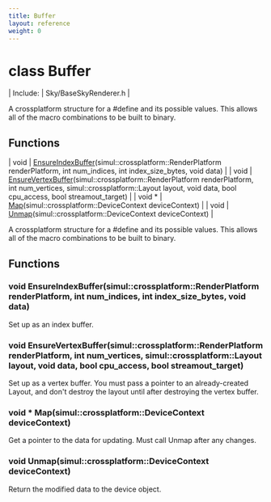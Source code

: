 ```yaml
---
title: Buffer
layout: reference
weight: 0
---
```

class Buffer
===

| Include: | Sky/BaseSkyRenderer.h |

A crossplatform structure for a \#define and its possible values.
This allows all of the macro combinations to be built to binary.
  


Functions
---

| void | [EnsureIndexBuffer](#EnsureIndexBuffer)(simul::crossplatform::RenderPlatform renderPlatform, int num_indices, int index_size_bytes, void data) |
| void | [EnsureVertexBuffer](#EnsureVertexBuffer)(simul::crossplatform::RenderPlatform renderPlatform, int num_vertices, simul::crossplatform::Layout layout, void data, bool cpu_access, bool streamout_target) |
| void * | [Map](#Map)(simul::crossplatform::DeviceContext deviceContext) |
| void | [Unmap](#Unmap)(simul::crossplatform::DeviceContext deviceContext) |

A crossplatform structure for a \#define and its possible values.
This allows all of the macro combinations to be built to binary.
  


Functions
---

### <a name="EnsureIndexBuffer"/>void EnsureIndexBuffer(simul::crossplatform::RenderPlatform renderPlatform, int num_indices, int index_size_bytes, void data)
Set up as an index buffer.

### <a name="EnsureVertexBuffer"/>void EnsureVertexBuffer(simul::crossplatform::RenderPlatform renderPlatform, int num_vertices, simul::crossplatform::Layout layout, void data, bool cpu_access, bool streamout_target)
Set up as a vertex buffer. You must pass a pointer to an already-created Layout, and don't destroy the layout until after destroying the vertex buffer.

### <a name="Map"/>void * Map(simul::crossplatform::DeviceContext deviceContext)
Get a pointer to the data for updating. Must call Unmap after any changes.

### <a name="Unmap"/>void Unmap(simul::crossplatform::DeviceContext deviceContext)
Return the modified data to the device object.
